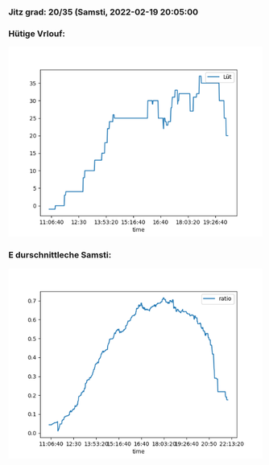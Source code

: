### Jitz grad: 20/35 (Samsti, 2022-02-19 20:05:00

### Hütige Vrlouf:
![Graph](Today.png)

### E durschnittleche Samsti:
![Graph](Samsti.png)